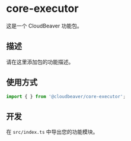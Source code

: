 # core-executor

这是一个 CloudBeaver 功能包。

## 描述

请在这里添加包的功能描述。

## 使用方式

```typescript
import { } from '@cloudbeaver/core-executor';
```

## 开发

在 `src/index.ts` 中导出您的功能模块。
